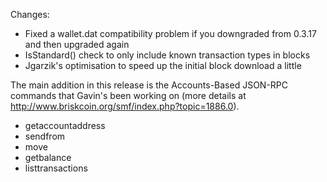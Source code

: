 Changes:
* Fixed a wallet.dat compatibility problem if you downgraded from 0.3.17 and then upgraded again
* IsStandard() check to only include known transaction types in blocks
* Jgarzik's optimisation to speed up the initial block download a little

The main addition in this release is the Accounts-Based JSON-RPC commands that Gavin's been working on (more details at http://www.briskcoin.org/smf/index.php?topic=1886.0).  
* getaccountaddress
* sendfrom
* move
* getbalance
* listtransactions
